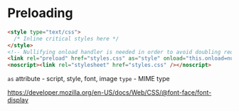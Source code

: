 # Preloading

```html
<style type="text/css">
  /* Inline critical styles here */
</style>
<!-- Nullifying onload handler is needed in order to avoid doubling request -->
<link rel="preload" href="styles.css" as="style" onload="this.onload=null;this.rel='stylesheet'" />
<noscript><link rel="stylesheet" href="styles.css" /></noscript>
```


`as` attribute - script, style, font, image
`type` - MIME type

https://developer.mozilla.org/en-US/docs/Web/CSS/@font-face/font-display
